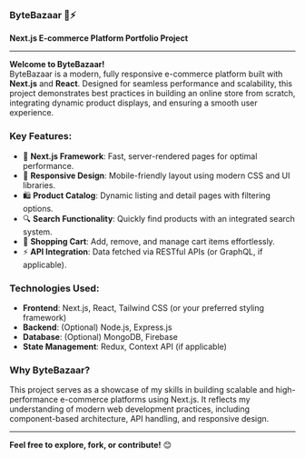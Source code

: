 ### ByteBazaar 🛒⚡  
**Next.js E-commerce Platform Portfolio Project**  

---

**Welcome to ByteBazaar!**  
ByteBazaar is a modern, fully responsive e-commerce platform built with **Next.js** and **React**. Designed for seamless performance and scalability, this project demonstrates best practices in building an online store from scratch, integrating dynamic product displays, and ensuring a smooth user experience.

### Key Features:
- 🚀 **Next.js Framework**: Fast, server-rendered pages for optimal performance.  
- 🎨 **Responsive Design**: Mobile-friendly layout using modern CSS and UI libraries.  
- 🛍️ **Product Catalog**: Dynamic listing and detail pages with filtering options.  
- 🔍 **Search Functionality**: Quickly find products with an integrated search system.  
- 🛒 **Shopping Cart**: Add, remove, and manage cart items effortlessly.  
- ⚡ **API Integration**: Data fetched via RESTful APIs (or GraphQL, if applicable).  

### Technologies Used:
- **Frontend**: Next.js, React, Tailwind CSS (or your preferred styling framework)  
- **Backend**: (Optional) Node.js, Express.js  
- **Database**: (Optional) MongoDB, Firebase  
- **State Management**: Redux, Context API (if applicable)  

### Why ByteBazaar?  
This project serves as a showcase of my skills in building scalable and high-performance e-commerce platforms using Next.js. It reflects my understanding of modern web development practices, including component-based architecture, API handling, and responsive design.  

---

**Feel free to explore, fork, or contribute!** 😊  
